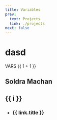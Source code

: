 ```yaml
---
title: Variables
prev:
  text: Projects
  link: ./projects
next: false
---
```

# dasd
VARS {{ 1 + 1 }}

<h2>Soldra Machan</h2>

<h2 v-for="i in 3">{{ i }}</h2>

<div id="app" class="link-card">
  <ul>
    <li v-for="(link, index) in links" :key="index" class="card">
      <a :href="link.url" class="card-link">
        <div class="card-content">
          <h3>{{ link.title }}</h3>
          <!-- Add any additional content here -->
        </div>
      </a>
    </li>
  </ul>
</div>

<script>
export default {
  data() {
    return {
      links: [
        { title: 'Link 1', url: 'https://www.example.com/link1' },
        { title: 'Link 2', url: 'https://www.example.com/link2' },
        { title: 'Link 3', url: 'https://www.example.com/link3' },
        // Add more links as needed
      ],
    };
  },
};
</script>
